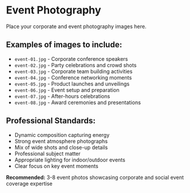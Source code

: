 # Event Photography

Place your corporate and event photography images here.

## Examples of images to include:
- `event-01.jpg` - Corporate conference speakers
- `event-02.jpg` - Party celebrations and crowd shots
- `event-03.jpg` - Corporate team building activities
- `event-04.jpg` - Conference networking moments
- `event-05.jpg` - Product launches and unveilings
- `event-06.jpg` - Event setup and preparation
- `event-07.jpg` - After-hours celebrations
- `event-08.jpg` - Award ceremonies and presentations

## Professional Standards:
- Dynamic composition capturing energy
- Strong event atmosphere photographs
- Mix of wide shots and close-up details
- Professional subject matter
- Appropriate lighting for indoor/outdoor events
- Clear focus on key event moments

**Recommended:** 3-8 event photos showcasing corporate and social event coverage expertise
